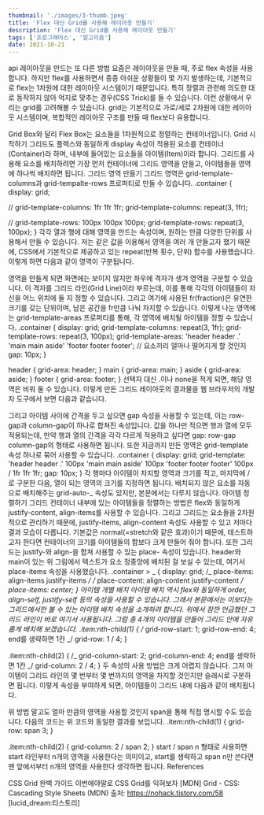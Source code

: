 ```yaml
---
thumbnail: './images/3-thumb.jpeg'
title: 'Flex 대신 Grid를 사용해 레이아웃 만들기'
description: 'Flex 대신 Grid를 사용해 레이아웃 만들기'
tags: ['프로그래머스', '알고리즘']
date: 2021-10-21
---
```


api
레이아웃을 만드는 또 다른 방법
요즘은 레이아웃을 만들 때, 주로 flex 속성을 사용합니다. 하지만 flex를 사용하면서 종종 아쉬운 상황들이 몇 가지 발생하는데, 기본적으로 flex는 1차원에 대한 레이아웃 시스템이기 때문입니다. 특히 정렬과 관련해 의도한 대로 동작하지 않아 억지로 맞추는 경우(CSS Trick)를 들 수 있습니다. 이런 상황에서 우리는 grid를 고려해볼 수 있습니다. grid는 기본적으로 가로/세로 2차원에 대한 레이아웃 시스템이며, 복합적인 레이아웃 구조를 만들 때 flex보다 유용합니다.

Grid Box와 달리 Flex Box는 요소들을 1차원적으로 정렬하는 컨테이너입니다.
Grid 시작하기
그리드도 플렉스와 동일하게 display 속성이 적용된 요소를 컨테이너(Container)라 하며, 내부에 들어있는 요소들을 아이템(Item)이라 합니다. 그리드를 사용해 요소를 배치하려면 가장 먼저 컨테이너에 그리드 영역을 만들고, 아이템들을 영역에 하나씩 배치하면 됩니다.
그리드 영역 만들기
그리드 영역은 grid-template-columns과 grid-tempalte-rows 프로퍼티로 만들 수 있습니다.
.container {
display: grid;

// grid-template-columns: 1fr 1fr 1fr;
grid-template-columns: repeat(3, 1fr);

// grid-template-rows: 100px 100px 100px;
grid-template-rows: repeat(3, 100px);
}
각각 열과 행에 대해 영역을 만드는 속성이며, 원하는 만큼 다양한 단위를 사용해서 만들 수 있습니다. 저는 같은 값을 이용해서 영역을 여러 개 만들고자 했기 때문에, CSS에서 기본적으로 제공하고 있는 repeat(반복 횟수, 단위) 함수를 사용했습니다. 이렇게 하면 다음과 같이 영역이 구분됩니다.

영역을 만들게 되면 화면에는 보이지 않지만 좌우에 격자가 생겨 영역을 구분할 수 있습니다. 이 격자를 그리드 라인(Grid Line)이라 부르는데, 이를 통해 각각의 아이템들이 자신을 어느 위치에 둘 지 정할 수 있습니다. 그리고 여기에 사용된 fr(fraction)은 유연한 크기를 갖는 단위이며, 남은 공간을 fr만큼 나눠 차지할 수 있습니다.
이렇게 나눈 영역에는 grid-template-areas 프로퍼티를 통해, 각 영역에 배치될 아이템을 정할 수 있습니다.
.container {
display: grid;
grid-template-columns: repeat(3, 1fr);
grid-template-rows: repeat(3, 100px);
grid-template-areas:
'header header .'
'main main aside'
'footer footer footer';
// 요소끼리 얼마나 떨어지게 할 것인지
gap: 10px;
}

header { grid-area: header; }
main { grid-area: main; }
aside { grid-area: aside; }
footer { grid-area: footer; }
선택자 대신 .이나 none을 적게 되면, 해당 영역은 비워 둘 수 있습니다.
이렇게 만든 그리드 레이아웃의 결과물을 웹 브라우저의 개발자 도구에서 보면 다음과 같습니다.

그리고 아이템 사이에 간격을 두고 싶으면 gap 속성을 사용할 수 있는데, 이는 row-gap과 column-gap이 하나로 합쳐진 속성입니다. 값을 하나만 적으면 행과 열에 모두 적용되는데, 만약 행과 열의 간격을 각각 다르게 적용하고 싶다면 gap: row-gap column-gap의 형태로 사용하면 됩니다.
또한 지금까지 만든 영역은 grid-template 속성 하나로 묶어 사용할 수 있습니다.
.container {
display: grid;
grid-template:
'header header .' 100px
'main main aside' 100px
'footer footer footer' 100px
/ 1fr 1fr 1fr;
gap: 10px;
}
각 행마다 아이템이 차지할 영역과 크기를 적고, 마지막에 /로 구분한 다음, 열이 되는 영역의 크기를 지정하면 됩니다.
배치되지 않은 요소를 자동으로 배치해주는 grid-auto-_ 속성도 있지만, 본문에서는 다루지 않습니다.
아이템 정렬하기
그리드 컨테이너 내부에 있는 아이템들을 정렬하는 방법은 flex와 동일하게 justify-content, align-items를 사용할 수 있습니다. 그리고 그리드는 요소들을 2차원적으로 관리하기 때문에, justify-items, align-content 속성도 사용할 수 있고 저마다 결과 모습이 다릅니다. 기본값은 normal(=stretch와 같은 효과)이기 때문에, 테스트하고자 한다면 컨테이너의 크기를 아이템들의 합보다 크게 만들어 줘야 합니다.
또한 그리드는 justify-와 align-을 합쳐 사용할 수 있는 place- 속성이 있습니다. header와 main이 있는 위 그림에서 텍스트가 요소 정중앙에 배치된 걸 보실 수 있는데, 여기서 place-items 속성을 사용했습니다.
.container > _ {
display: grid;
/_ place-items: align-items justify-items _/
/_ place-content: align-content justify-content _/
place-items: center;
}
아이템 개별 배치
아이템 배치 역시 flex와 동일하게 order, align-self, justify-self 등의 속성을 사용할 수 있습니다. 그래서 본문에서는 이보다는 그리드에서만 볼 수 있는 아이템 배치 속성을 소개하려 합니다. 위에서 잠깐 언급했던 그리드 라인이 바로 여기서 사용됩니다. 그럼 총 4개의 아이템을 만들어 그리드 안에 자유롭게 배치해 보겠습니다.
.item:nth-child(1) {
/_
grid-row-start: 1;
grid-row-end: 4;
end를 생략하면 1칸
_/
grid-row: 1 / 4;
}

.item:nth-child(2) {
/_
grid-column-start: 2;
grid-column-end: 4;
end를 생략하면 1칸
_/
grid-column: 2 / 4;
}
두 속성의 사용 방법은 크게 어렵지 않습니다. 그저 아이템이 그리드 라인의 몇 번부터 몇 번까지의 영역을 차지할 것인지만 슬래시로 구분하면 됩니다. 이렇게 속성을 부여하게 되면, 아이템들이 그리드 내에 다음과 같이 배치됩니다.

위 방법 말고도 얼마 만큼의 영역을 사용할 것인지 span을 통해 직접 명시할 수도 있습니다.
다음의 코드는 위 코드와 동일한 결과를 보입니다.
.item:nth-child(1) {
grid-row: span 3;
}

.item:nth-child(2) {
grid-column: 2 / span 2;
}
start / span n 형태로 사용하면 start 라인부터 n개의 영역을 사용한다는 의미이고, start를 생략하고 span n만 쓴다면 맨 앞에서부터 n개의 영역을 사용한다 생각하면 됩니다.
References

CSS Grid 완벽 가이드
이번에야말로 CSS Grid를 익혀보자
[MDN] Grid - CSS: Cascading Style Sheets (MDN)
출처: https://nohack.tistory.com/58 [lucid_dream:티스토리]
